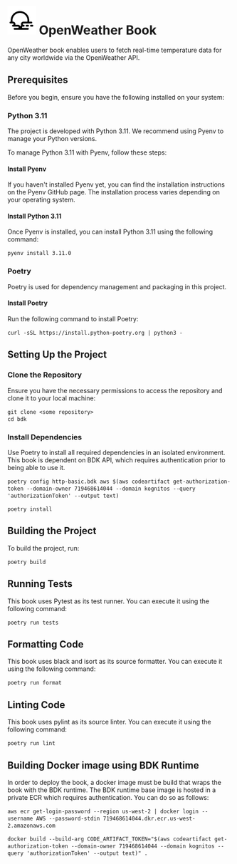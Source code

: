 # <img src="src/openweather/data/icon.svg" width="64" height="64"> OpenWeather Book

OpenWeather book enables users to fetch real-time temperature data for any city worldwide via the OpenWeather API. 

## Prerequisites
Before you begin, ensure you have the following installed on your system:

### Python 3.11
The project is developed with Python 3.11. We recommend using Pyenv to manage your Python versions.

To manage Python 3.11 with Pyenv, follow these steps:

#### Install Pyenv
If you haven't installed Pyenv yet, you can find the installation instructions on the Pyenv GitHub page. The 
installation process varies depending on your operating system.

#### Install Python 3.11
Once Pyenv is installed, you can install Python 3.11 using the following command:

```shell
pyenv install 3.11.0
```
 
### Poetry
Poetry is used for dependency management and packaging in this project. 

#### Install Poetry
Run the following command to install Poetry:

```shell
curl -sSL https://install.python-poetry.org | python3 -
```

## Setting Up the Project

### Clone the Repository
Ensure you have the necessary permissions to access the repository and clone it to your local machine:

```shell
git clone <some repository>
cd bdk
```

### Install Dependencies
Use Poetry to install all required dependencies in an isolated environment. This book is dependent on BDK API, which
requires authentication prior to being able to use it.

```shell
poetry config http-basic.bdk aws $(aws codeartifact get-authorization-token --domain-owner 719468614044 --domain kognitos --query 'authorizationToken' --output text)
```

```shell
poetry install
```

## Building the Project
To build the project, run:

```shell
poetry build
```

## Running Tests
This book uses Pytest as its test runner. You can execute it using the following command:

```shell
poetry run tests
```

## Formatting Code
This book uses black and isort as its source formatter. You can execute it using the following command:

```shell
poetry run format
```

## Linting Code
This book uses pylint as its source linter. You can execute it using the following command:

```shell
poetry run lint
```

## Building Docker image using BDK Runtime
In order to deploy the book, a docker image must be build that wraps the book with the BDK runtime. The BDK runtime base
image is hosted in a private ECR which requires authentication. You can do so as follows:

```shell
aws ecr get-login-password --region us-west-2 | docker login --username AWS --password-stdin 719468614044.dkr.ecr.us-west-2.amazonaws.com
```

```shell
docker build --build-arg CODE_ARTIFACT_TOKEN="$(aws codeartifact get-authorization-token --domain-owner 719468614044 --domain kognitos --query 'authorizationToken' --output text)" .
```